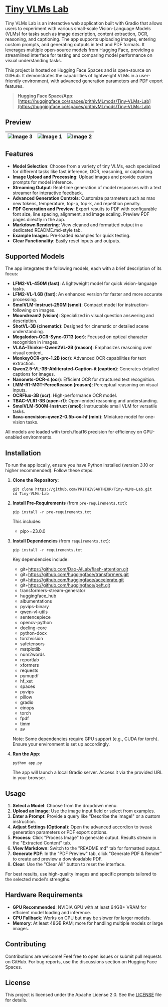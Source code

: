 
# **[Tiny VLMs Lab](https://huggingface.co/spaces/prithivMLmods/Tiny-VLMs-Lab)**

Tiny VLMs Lab is an interactive web application built with Gradio that allows users to experiment with various small-scale Vision-Language Models (VLMs) for tasks such as image description, content extraction, OCR, reasoning, and captioning. The app supports uploading images, entering custom prompts, and generating outputs in text and PDF formats. It leverages multiple open-source models from Hugging Face, providing a streamlined interface for testing and comparing model performance on visual understanding tasks.

This project is hosted on Hugging Face Spaces and is open-source on GitHub. It demonstrates the capabilities of lightweight VLMs in a user-friendly environment, with advanced generation parameters and PDF export features.

> **Hugging Face Space/App**: [https://huggingface.co/spaces/prithivMLmods/Tiny-VLMs-Lab](https://huggingface.co/spaces/prithivMLmods/Tiny-VLMs-Lab)

## Preview

|![Image 3](https://cdn-uploads.huggingface.co/production/uploads/65bb837dbfb878f46c77de4c/BdY8XsSOXh9ayZIq6DGex.png) | ![Image 1](https://cdn-uploads.huggingface.co/production/uploads/65bb837dbfb878f46c77de4c/NVaxButskWzRNnT6EXtAS.png) | ![Image 2](https://cdn-uploads.huggingface.co/production/uploads/65bb837dbfb878f46c77de4c/EGULxIawkAqKJ8btgLVjU.png)  |
|---|---|---|


## Features

- **Model Selection**: Choose from a variety of tiny VLMs, each specialized for different tasks like fast inference, OCR, reasoning, or captioning.
- **Image Upload and Processing**: Upload images and provide custom prompts for model inference.
- **Streaming Output**: Real-time generation of model responses with a text streamer for interactive feedback.
- **Advanced Generation Controls**: Customize parameters such as max new tokens, temperature, top-p, top-k, and repetition penalty.
- **PDF Generation and Preview**: Export results to PDF with configurable font size, line spacing, alignment, and image scaling. Preview PDF pages directly in the app.
- **Markdown Rendering**: View cleaned and formatted output in a dedicated README.md-style tab.
- **Example Images**: Pre-loaded examples for quick testing.
- **Clear Functionality**: Easily reset inputs and outputs.

## Supported Models

The app integrates the following models, each with a brief description of its focus:

- **LFM2-VL-450M (fast)**: A lightweight model for quick vision-language tasks.
- **LFM2-VL-1.6B (fast)**: An enhanced version for faster and more accurate processing.
- **SmolVLM-Instruct-250M (smol)**: Compact model for instruction-following on images.
- **Moondream2 (vision)**: Specialized in visual question answering and description.
- **ShotVL-3B (cinematic)**: Designed for cinematic or detailed scene understanding.
- **Megalodon-OCR-Sync-0713 (ocr)**: Focused on optical character recognition in images.
- **VLAA-Thinker-Qwen2VL-2B (reason)**: Emphasizes reasoning over visual content.
- **MonkeyOCR-pro-1.2B (ocr)**: Advanced OCR capabilities for text extraction.
- **Qwen2.5-VL-3B-Abliterated-Caption-it (caption)**: Generates detailed captions for images.
- **Nanonets-OCR-s (ocr)**: Efficient OCR for structured text recognition.
- **LMM-R1-MGT-PerceReason (reason)**: Perceptual reasoning on visual inputs.
- **OCRFlux-3B (ocr)**: High-performance OCR model.
- **TBAC-VLR1-3B (open-r1)**: Open-ended reasoning and understanding.
- **SmolVLM-500M-Instruct (smol)**: Instructable small VLM for versatile tasks.
- **llava-onevision-qwen2-0.5b-ov-hf (mini)**: Miniature model for one-vision tasks.

All models are loaded with torch.float16 precision for efficiency on GPU-enabled environments.

## Installation

To run the app locally, ensure you have Python installed (version 3.10 or higher recommended). Follow these steps:

1. **Clone the Repository**:
   ```
   git clone https://github.com/PRITHIVSAKTHIUR/Tiny-VLMs-Lab.git
   cd Tiny-VLMs-Lab
   ```

2. **Install Pre-Requirements** (from `pre-requirements.txt`):
   ```
   pip install -r pre-requirements.txt
   ```
   This includes:
   - pip>=23.0.0

3. **Install Dependencies** (from `requirements.txt`):
   ```
   pip install -r requirements.txt
   ```
   Key dependencies include:
   - git+https://github.com/Dao-AILab/flash-attention.git
   - git+https://github.com/huggingface/transformers.git
   - git+https://github.com/huggingface/accelerate.git
   - git+https://github.com/huggingface/peft.git
   - transformers-stream-generator
   - huggingface_hub
   - albumentations
   - pyvips-binary
   - qwen-vl-utils
   - sentencepiece
   - opencv-python
   - docling-core
   - python-docx
   - torchvision
   - safetensors
   - matplotlib
   - num2words
   - reportlab
   - xformers
   - requests
   - pymupdf
   - hf_xet
   - spaces
   - pyvips
   - pillow
   - gradio
   - einops
   - torch
   - fpdf
   - timm
   - av

   Note: Some dependencies require GPU support (e.g., CUDA for torch). Ensure your environment is set up accordingly.

4. **Run the App**:
   ```
   python app.py
   ```
   The app will launch a local Gradio server. Access it via the provided URL in your browser.

## Usage

1. **Select a Model**: Choose from the dropdown menu.
2. **Upload an Image**: Use the image input field or select from examples.
3. **Enter a Prompt**: Provide a query like "Describe the image!" or a custom instruction.
4. **Adjust Settings (Optional)**: Open the advanced accordion to tweak generation parameters or PDF export options.
5. **Process**: Click "Process Image" to generate output. Results stream in the "Extracted Content" tab.
6. **View Markdown**: Switch to the "README.md" tab for formatted output.
7. **Generate PDF**: In the "PDF Preview" tab, click "Generate PDF & Render" to create and preview a downloadable PDF.
8. **Clear**: Use the "Clear All" button to reset the interface.

For best results, use high-quality images and specific prompts tailored to the selected model's strengths.

## Hardware Requirements

- **GPU Recommended**: NVIDIA GPU with at least 64GB+ VRAM for efficient model loading and inference.
- **CPU Fallback**: Works on CPU but may be slower for larger models.
- **Memory**: At least 48GB RAM; more for handling multiple models or large images.

## Contributing

Contributions are welcome! Feel free to open issues or submit pull requests on GitHub. For bug reports, use the discussions section on Hugging Face Spaces.

## License

This project is licensed under the Apache License 2.0. See the [LICENSE](LICENSE) file for details.
